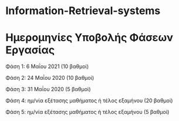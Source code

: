 # Information-Retrieval-systems

# Ημερομηνίες Υποβολής Φάσεων Εργασίας
Φάση 1: 6 Μαΐου 2021 (10 βαθμοί)

Φάση 2: 24 Μαΐου 2020 (10 βαθμοί) 

Φάση 3: 31 Μαΐου 2020 (5 βαθμοί) 

Φάση 4: ημ/νία εξέτασης μαθήματος ή τέλος εξαμήνου (20 βαθμοί) 

Φάση 5: ημ/νία εξέτασης μαθήματος ή τέλος εξαμήνου (5 βαθμοί) 

